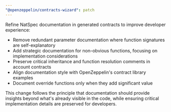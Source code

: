 ```yaml
---
"@openzeppelin/contracts-wizard": patch
---
```


Refine NatSpec documentation in generated contracts to improve developer experience:

- Remove redundant parameter documentation where function signatures are self-explanatory
- Add strategic documentation for non-obvious functions, focusing on implementation considerations
- Preserve critical inheritance and function resolution comments in account contracts
- Align documentation style with OpenZeppelin's contract library examples
- Document override functions only when they add significant value

This change follows the principle that documentation should provide insights beyond what's already visible in the code, while ensuring critical implementation details are preserved for developers.

